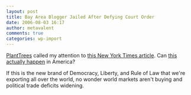 ```yaml
---
layout: post
title: Bay Area Blogger Jailed After Defying Court Order
date: 2006-08-03 16:17
author: metavalent
comments: true
categories: wp-import
---
```

<a href="http://www.planttrees.org/events.php?event=8.3_Josh%20Wolf%20Blogger%20Jailed">PlantTrees</a>  called my attention to <a href="http://www.nytimes.com/2006/08/02/us/02protest.html">this New York Times article</a>.  Can <a href="http://www.joshwolf.net/blog/">this actually happen</a> in America? 

If this is the new brand of Democracy, Liberty, and Rule of Law that we're exporting all over the world, no wonder world markets aren't buying and political trade deficits widening.
